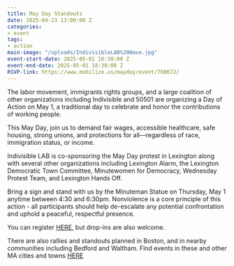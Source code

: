 ```yaml
---
title: May Day Standouts
date: 2025-04-23 13:00:00 Z
categories:
- event
tags:
- action
main-image: "/uploads/IndivisibleLAB%20Wave.jpg"
event-start-date: 2025-05-01 16:30:00 Z
event-end-date: 2025-05-01 18:30:00 Z
RSVP-link: https://www.mobilize.us/mayday/event/780672/
---
```


The labor movement, immigrants rights groups, and a large coalition of other organizations including Indivisible and 50501 are organizing a Day of Action on May 1, a traditional day to celebrate and honor the contributions of working people. 

This May Day, join us to demand fair wages, accessible healthcare, safe housing, strong unions, and protections for all—regardless of race, immigration status, or income. 

Indivisible LAB is co-sponsoring the May Day protest in Lexington along with several other organizations including Lexington Alarm, the Lexington Democratic Town Committee, Minutewomen for Democracy, Wednesday Protest Team, and Lexington Hands Off.

Bring a sign and stand with us by the Minuteman Statue on Thursday, May 1 anytime between 4:30 and 6:30pm. Nonviolence is a core principle of this action - all participants should help de-escalate any potential confrontation and uphold a peaceful, respectful presence.

You can register [HERE](https://www.mobilize.us/mayday/event/780672/), but drop-ins are also welcome.

There are also rallies and standouts planned in Boston, and in nearby communities including Bedford and Waltham. Find events in these and other MA cities and towns [HERE](https://www.mobilize.us/mayday/?address=Massachusetts%2C%20USA&country=US&date=2025-05-01T04%3A00%3A00.000Z&from_map=true&lat=42.65688306790562&lon=-71.44575604007167&state=MA&zoom=6.446722391684213)